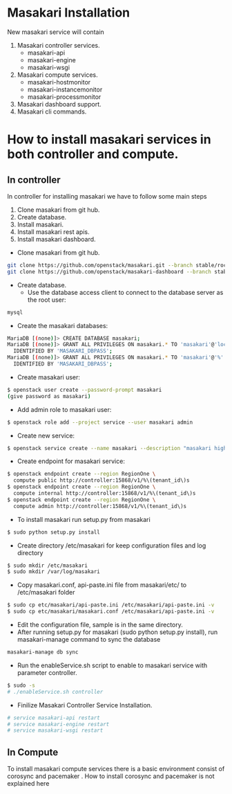# Masakari Installation

New masakari service will contain
1) Masakari controller services.
	* masakari-api
	* masakari-engine
	* masakari-wsgi
2) Masakari compute services.
	* masakari-hostmonitor
	* masakari-instancemonitor
	* masakari-processmonitor
3) Masakari dashboard support.
4) Masakari cli commands.

# How to install masakari services in both controller and compute.
## In controller
In controller for installing masakari we have to follow some main steps
1) Clone masakari from git hub.
2) Create database.
3) Install masakari.
4) Install masakari rest apis.
5) Install masakari dashboard.

* Clone masakari from git hub.
```bash
git clone https://github.com/openstack/masakari.git --branch stable/rocky
git clone https://github.com/openstack/masakari-dashboard --branch stable/rocky
```

* Create database.
	* Use the database access client to connect to the database server as the root user:
```bash
mysql
```

* Create the masakari databases:
```bash
MariaDB [(none)]> CREATE DATABASE masakari;
MariaDB [(none)]> GRANT ALL PRIVILEGES ON masakari.* TO 'masakari'@'localhost' \
  IDENTIFIED BY 'MASAKARI_DBPASS';
MariaDB [(none)]> GRANT ALL PRIVILEGES ON masakari.* TO 'masakari'@'%' \
  IDENTIFIED BY 'MASAKARI_DBPASS';
```

* Create masakari user:
```bash
$ openstack user create --password-prompt masakari
(give password as masakari)
```

* Add admin role to masakari user:
```bash
$ openstack role add --project service --user masakari admin
```

* Create new service:
```bash
$ openstack service create --name masakari --description "masakari high availability" instance-ha
```

* Create endpoint for masakari service:
```bash
$ openstack endpoint create --region RegionOne \
  compute public http://controller:15868/v1/%\(tenant_id\)s
$ openstack endpoint create --region RegionOne \
  compute internal http://controller:15868/v1/%\(tenant_id\)s
$ openstack endpoint create --region RegionOne \
  compute admin http://controller:15868/v1/%\(tenant_id\)s
```

* To install masakari run setup.py from masakari
```bash
$ sudo python setup.py install
```
* Create directory /etc/masakari for keep configuration files and log directory
```bash
$ sudo mkdir /etc/masakari
$ sudo mkdir /var/log/masakari
```
* Copy masakari.conf, api-paste.ini file from masakari/etc/ to /etc/masakari folder
```bash
$ sudo cp etc/masakari/api-paste.ini /etc/masakari/api-paste.ini -v
$ sudo cp etc/masakari/masakari.conf /etc/masakari/api-paste.ini -v
```
* Edit the configuration file, sample is in the same directory.
* After running setup.py for masakari (sudo python setup.py install), run masakari-manage command to sync the database
```bash
masakari-manage db sync
```
* Run the enableService.sh script to enable to masakari service with parameter controller.
```bash
$ sudo -s
# ./enableService.sh controller
```
* Finilize Masakari Controller Service Installation.
```bash
# service masakari-api restart
# service masakari-engine restart
# service masakari-wsgi restart
```
## In Compute
To install masakari compute services there is a basic environment consist of corosync and pacemaker .
How to install corosync and pacemaker is not explained here
